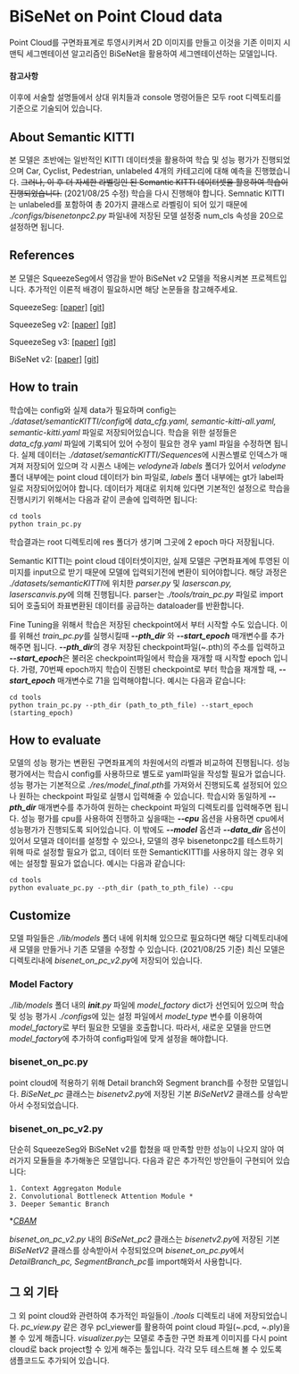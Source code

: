 BiSeNet on Point Cloud data
===========================
Point Cloud를 구면좌표계로 투영시키켜서 2D 이미지를 만들고 이것을 기존 이미지 시맨틱 세그멘테이션 알고리즘인 BiSeNet을 활용하여 세그멘테이션하는 모델입니다.

#### 참고사항
이후에 서술할 설명들에서 상대 위치들과 console 명령어들은 모두 root 디렉토리를 기준으로 기술되어 있습니다.

## About Semantic KITTI
본 모델은 초반에는 일반적인 KITTI 데이터셋을 활용하여 학습 및 성능 평가가 진행되었으며 Car, Cyclist, Pedestrian, unlabeled 4개의 카테고리에 대해 예측을 진행했습니다. ~~그러나, 이 후 더 자세한 라벨링인 된 Semantic KITTI 데이터셋을 활용하여 학습이 진행되었습니다.~~ (2021/08/25 수정) 학습을 다시 진행해야 합니다. Semnatic KITTI는 unlabeled를 포함하여 총 20가지 클래스로 라벨링이 되어 있기 때문에 *./configs/bisenetonpc2.py* 파일내에 저장된 모델 설정중 num_cls 속성을 20으로 설정하면 됩니다.

## References
본 모델은 SqueezeSeg에서 영감을 받아 BiSeNet v2 모델을 적용시켜본 프로젝트입니다. 추가적인 이론적 배경이 필요하시면 해당 논문들을 참고해주세요.

SqueezeSeg: [[paper]][ssg_paper] [[git]][ssg_git]

SqueezeSeg v2: [[paper]][ssg2_paper] [[git]][ssg2_git]

SqueezeSeg v3: [[paper]][ssg3_paper] [[git]][ssg3_git]

BiSeNet v2: [[paper]][bise_paper] [[git]][bise_git]

## How to train
 학습에는 config와 실제 data가 필요하며 config는 *./dataset/semanticKITTI/config*에 *data_cfg.yaml, semantic-kitti-all.yaml, semantic-kitti.yaml* 파일로 저장되어있습니다. 학습을 위한 설정들은 *data_cfg.yaml* 파일에 기록되어 있어 수정이 필요한 경우 yaml 파일을 수정하면 됩니다.
실제 데이터는 *./dataset/semanticKITTI/Sequences*에 시퀀스별로 인덱스가 매겨져 저장되어 있으며 각 시퀀스 내에는 *velodyne*과 *labels* 폴더가 있어서 *velodyne* 폴더 내부에는 point cloud 데이터가 bin 파일로, *labels* 폴더 내부에는 gt가 label파일로 저장되어있어야 합니다.
데이터가 제대로 위치해 있다면 기본적인 설정으로 학습을 진행시키기 위해서는 다음과 같이 콘솔에 입력하면 됩니다:
```console
cd tools
python train_pc.py
```
학습결과는 root 디렉토리에 res 폴더가 생기며 그곳에 2 epoch 마다 저장됩니다.

Semantic KITTI는 point cloud 데이터셋이지만, 실제 모델은 구면좌표계에 투영된 이미지를 input으로 받기 때문에 모델에 입력되기전에 변환이 되어야합니다. 해당 과정은 *./datasets/semanticKITTI*에 위치한 *parser.py* 및 *laserscan.py, laserscanvis.py*에 의해 진행됩니다. parser는 *./tools/train_pc.py* 파일로 import 되어 호출되어 좌표변환된 데이터를 공급하는 dataloader를 반환합니다.

Fine Tuning을 위해서 학습은 저장된 checkpoint에서 부터 시작할 수도 있습니다. 이를 위해선 *train_pc.py*를 실행시킬때 ***--pth_dir*** 와 ***--start_epoch*** 매개변수를 추가해주면 됩니다. ***--pth_dir***의 경우 저장된 checkpoint파일(~.pth)의 주소를 입력하고 ***--start_epoch***은 불러온 checkpoint파일에서 학습을 재개할 때 시작할 epoch 입니다. 가령, 70번째 epoch까지 학습이 진행된 checkpoint로 부터 학습을 재개할 때, ***--start_epoch*** 매개변수로 71을 입력해야합니다. 예시는 다음과 같습니다:
```console
cd tools
python train_pc.py --pth_dir (path_to_pth_file) --start_epoch (starting_epoch)
```

## How to evaluate
모델의 성능 평가는 변환된 구면좌표계의 차원에서의 라벨과 비교하여 진행됩니다. 성능 평가에서는 학습시 config를 사용하므로 별도로 yaml파일을 작성할 필요가 없습니다. 성능 평가는 기본적으로 *./res/model_final.pth*를 가져와서 진행되도록 설정되어 있으나 원하는 checkpoint 파일로 실행시 입력해줄 수 있습니다. 학습시와 동일하게 ***--pth_dir*** 매개변수를 추가하여 원하는 checkpoint 파일의 디렉토리를 입력해주면 됩니다. 성능 평가를 cpu를 사용하여 진행하고 싶을때는 ***--cpu*** 옵션을 사용하면 cpu에서 성능평가가 진행되도록 되어있습니다. 이 밖에도 ***--model*** 옵션과 ***--data_dir*** 옵션이 있어서 모델과 데이터를 설정할 수 있으나, 모델의 경우 bisenetonpc2를 테스트하기 위해 따로 설정할 필요가 없고, 데이터 또한 SemanticKITTI를 사용하지 않는 경우 외에는 설정할 필요가 없습니다. 예시는 다음과 같습니다:
```console
cd tools
python evaluate_pc.py --pth_dir (path_to_pth_file) --cpu
```

## Customize
모델 파일들은 *./lib/models* 폴더 내에 위치해 있으므로 필요하다면 해당 디렉토리내에 새 모델을 만들거나 기존 모델을 수정할 수 있습니다. (2021/08/25 기준) 최신 모델은 디렉토리내에 *bisenet_on_pc_v2.py*에 저장되어 있습니다. 

### Model Factory
*./lib/models* 폴더 내의 *__init__.py* 파일에 *model_factory* dict가 선언되어 있으며 학습 및 성능 평가시 *./configs*에 있는 설정 파일에서 *model_type* 변수를 이용하여 *model_factory*로 부터 필요한 모델을 호출합니다. 따라서, 새로운 모델을 만드면 *model_factory*에 추가하여 config파일에 맞게 설정을 해야합니다.

### bisenet_on_pc.py
point cloud에 적용하기 위해 Detail branch와 Segment branch를 수정한 모델입니다. *BiSeNet_pc* 클래스는 *bisenetv2.py*에 저장된 기본 *BiSeNetV2* 클래스를 상속받아서 수정되었습니다.

### bisenet_on_pc_v2.py
단순히 SqueezeSeg와 BiSeNet v2를 합쳤을 때 만족할 만한 성능이 나오지 않아 여러가지 모듈들을 추가해놓은 모델입니다. 다음과 같은 추가적인 방안들이 구현되어 있습니다:

    1. Context Aggregaton Module
    2. Convolutional Bottleneck Attention Module *
    3. Deeper Semantic Branch

**[CBAM][cbam]*

*bisenet_on_pc_v2.py* 내의 *BiSeNet_pc2* 클래스는 *bisenetv2.py*에 저장된 기본 *BiSeNetV2* 클래스를 상속받아서 수정되었으며 *bisenet_on_pc.py*에서 *DetailBranch_pc, SegmentBranch_pc*를 import해와서 사용합니다.

## 그 외 기타
그 외 point cloud와 관련하여 추가적인 파일들이 *./tools* 디렉토리 내에 저장되었습니다.
*pc_view.py* 같은 경우 pcl_viewer를 활용하여 point cloud 파일(~.pcd, ~.ply)을 볼 수 있게 해줍니다. *visualizer.py*는 모델로 추출한 구면 좌표계 이미지를 다시 point cloud로 back project할 수 있게 해주는 툴입니다. 각각 모두 테스트해 볼 수 있도록 샘플코드도 추가되어 있습니다.

[ssg_paper]: https://arxiv.org/abs/1710.07368
[ssg_git]: https://github.com/BichenWuUCB/SqueezeSeg
[ssg2_paper]: https://arxiv.org/abs/1809.08495
[ssg2_git]: https://github.com/xuanyuzhou98/SqueezeSegV2
[ssg3_paper]: https://arxiv.org/abs/2004.01803
[ssg3_git]: https://github.com/chenfengxu714/SqueezeSegV3
[bise_paper]: https://arxiv.org/abs/2004.02147
[bise_git]: https://github.com/CoinCheung/BiSeNet
[cbam]: https://github.com/Jongchan/attention-module